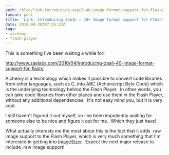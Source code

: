 ```yaml
---
path: /blog/link-introducing-zaail-40-image-format-support-for-flash/
layout: post
title: 'Link: Introducing ZaaIL – 40+ Image format support for Flash'
date: 2010-04-28T07:55:13Z
tags:
- alchemy
- flash-player
---
```


This is something I've been waiting a while for!

<a href="http://www.zaalabs.com/2010/04/introducing-zaail-40-image-format-support-for-flash/" target="_blank">http://www.zaalabs.com/2010/04/introducing-zaail-40-image-format-support-for-flash/</a>

Alchemy is a technology which makes it possible to convert code libraries from other languages, such as C, into ABC (Actionscript Byte Code) which is the underlying technology behind the Flash Player.  In other words, you can take code libraries from other places and use them in the Flash Player, without any additional dependencies.  It's not easy mind you, but it is very cool.

I still haven't figured it out myself, so I've been impatiently waiting for someone else to be nice and figure it out for me.  Which they just have!

What actually interests me the most about this is the fact that it adds .raw image support to the Flash Player, which is very much something that I'm interested in getting into <a href="/imagesizer" target="_self">ImageSizer</a>.  Expect the next major release to include .raw image support!